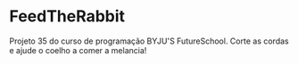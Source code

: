 # FeedTheRabbit
Projeto 35 do curso de programação BYJU'S FutureSchool.
Corte as cordas e ajude o coelho a comer a melancia!
